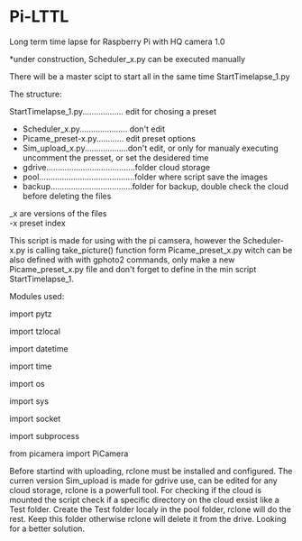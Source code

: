 # Pi-LTTL
Long term time lapse for Raspberry Pi with HQ camera 1.0

*under construction, Scheduler_x.py can be executed manually 

There will be a master scipt to start all in the same time StartTimelapse_1.py

The structure:

StartTimelapse_1.py.................. edit for chosing a preset
  - Scheduler_x.py..................... don't edit
  - Picame_preset-x.py............ edit preset options
  - Sim_upload_x.py...................don't edit, or only for manualy executing uncomment the presset, or set the desidered time
  - gdrive.......................................folder cloud storage
  - pool..........................................folder where script save the images
  - backup....................................folder for backup, double check the cloud before deleting the files
  
_x are versions of the files  
-x preset index
  
This script is made for using with the pi camsera, however the Scheduler-x.py is calling take_picture() function form Picame_preset_x.py
witch can be also defined with with gphoto2 commands, only make a new Picame_preset_x.py file and don't forget to define in the min 
script StartTimelapse_1.

Modules used:

import pytz

import tzlocal

import datetime

import time

import os

import sys

import socket

import subprocess 

from picamera import PiCamera

Before startind with uploading, rclone must be installed and configured. The curren version Sim_upload is made for gdrive use, 
can be edited for any cloud storage, rclone is a powerfull tool. 
For checking if the cloud is mounted the script check if a specific directory on the cloud exsist like a Test folder. Create the Test folder localy in the pool folder, rclone will do the rest. Keep this folder otherwise rclone will delete it from the drive.
Looking for a better solution.
